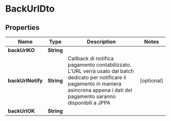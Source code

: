 
# BackUrlDto

## Properties
Name | Type | Description | Notes
------------ | ------------- | ------------- | -------------
**backUrlKO** | **String** |  | 
**backUrlNotify** | **String** | Callback di notifica pagamento contabilizzato. L’URL verrà usato dal batch dedicato per notificare il pagamento in maniera asincrona appena i dati del pagamento saranno disponibili a JPPA |  [optional]
**backUrlOK** | **String** |  | 



